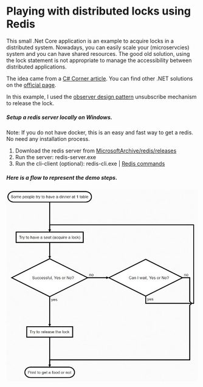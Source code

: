 # Playing with distributed locks using Redis

This small .Net Core application is an example to acquire locks in a distributed system.
Nowadays, you can easily scale your (microservcies) system and you can have shared resources. The good old solution, using the lock statement is not appropriate to manage the accessibility between distributed applications.

The idea came from a [C# Corner article](https://www.c-sharpcorner.com/article/creating-distributed-lock-with-redis-in-net-core/ "C# Corner article").
You can find other .NET solutions on the [official page](https://redis.io/topics/distlock "official page"). 

In this example, I used the [observer design pattern](https://docs.microsoft.com/en-us/dotnet/standard/events/observer-design-pattern "observer design pattern") unsubscribe mechanism to release the lock.

##### Setup a redis server locally on Windows.
Note: If you do not have docker, this is an easy and fast way to get a redis. No need any installation process.
1. Download the redis server from [MicrosoftArchive/redis/releases](https://github.com/MicrosoftArchive/redis/releases "MicrosoftArchive/redis/releases")
2. Run the server: redis-server.exe
3. Run the cli-client (optional): redis-cli.exe | [Redis commands](https://redis.io/commands "Redis commands")

##### Here is a flow to represent the demo steps.

![](https://raw.githubusercontent.com/19balazs86/PlayingWithDistributedLock/master/Flowchart.JPG)